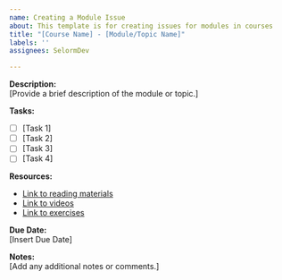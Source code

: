 ```yaml
---
name: Creating a Module Issue
about: This template is for creating issues for modules in courses
title: "[Course Name] - [Module/Topic Name]"
labels: ''
assignees: SelormDev

---
```


**Description:**  
[Provide a brief description of the module or topic.]

**Tasks:**  
- [ ] [Task 1]  
- [ ] [Task 2]  
- [ ] [Task 3]  
- [ ] [Task 4]  

**Resources:**  
- [Link to reading materials](#)  
- [Link to videos](#)  
- [Link to exercises](#)  

**Due Date:**  
[Insert Due Date]

**Notes:**  
[Add any additional notes or comments.]
